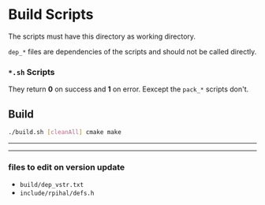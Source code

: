 # Build Scripts

The scripts must have this directory as working directory.

`dep_*` files are dependencies of the scripts and should not be called directly.


### `*.sh` Scripts

They return __0__ on success and __1__ on error.
Eexcept the `pack_*` scripts don't.


## Build
```sh
./build.sh [cleanAll] cmake make
```


---

---

### files to edit on version update

- `build/dep_vstr.txt`
- `include/rpihal/defs.h`
